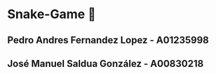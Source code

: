 # Snake-Game :snake:

## Pedro Andres Fernandez Lopez - A01235998
## José Manuel Saldua González - A00830218



